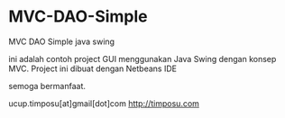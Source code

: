 MVC-DAO-Simple
==============

MVC DAO Simple java swing

ini adalah contoh project GUI menggunakan Java Swing dengan konsep MVC.
Project ini dibuat dengan Netbeans IDE 

semoga bermanfaat.

ucup.timposu[at]gmail[dot]com
http://timposu.com
